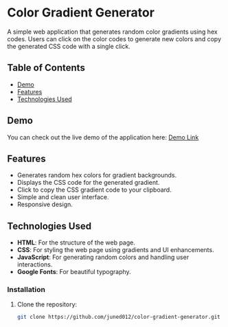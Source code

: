 # Color Gradient Generator

A simple web application that generates random color gradients using hex codes. Users can click on the color codes to generate new colors and copy the generated CSS code with a single click.

## Table of Contents

- [Demo](#demo)
- [Features](#features)
- [Technologies Used](#technologies-used)

## Demo

You can check out the live demo of the application here: [Demo Link](https://colorgradient10.netlify.app)

## Features

- Generates random hex colors for gradient backgrounds.
- Displays the CSS code for the generated gradient.
- Click to copy the CSS gradient code to your clipboard.
- Simple and clean user interface.
- Responsive design.

## Technologies Used

- **HTML**: For the structure of the web page.
- **CSS**: For styling the web page using gradients and UI enhancements.
- **JavaScript**: For generating random colors and handling user interactions.
- **Google Fonts**: For beautiful typography.

### Installation

1. Clone the repository:
   ```bash
   git clone https://github.com/juned012/color-gradient-generator.git
